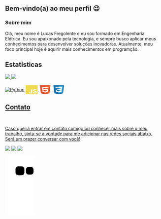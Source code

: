 ## Bem-vindo(a) ao meu perfil 😉
### Sobre mim

Olá, meu nome é Lucas Fregolente e eu sou formado em Engenharia Elétrica. Eu sou apaixonado pela tecnologia, e sempre busco aplicar meus conhecimentos para desenvolver soluções inovadoras. Atualmente, meu foco principal hoje é aquirir mais conhecimentos em programção. 

## Estatísticas

 <div>
   <a href="https://github.com/LucasFregolente">    
   <img height="180em" src="https://github-readme-stats-8g5p.vercel.app/api?username=LucasFregolente&show_icons=true&theme=tokyonight&include_all_commits=true&count_private=true"/>
   <img height="180em" src="https://github-readme-stats-8g5p.vercel.app/api/top-langs/?username=LucasFregolente&layout=compact&langs_count=6&theme=tokyonight"/>
</div>
 
<div style="display: inline_block"><br>
  <img align="center" alt="Python" height="30" width="40" src="https://cdn.jsdelivr.net/gh/devicons/devicon/icons/python/python-original.svg">
  <img align="center" alt="Js" height="30" width="40" src="https://raw.githubusercontent.com/devicons/devicon/master/icons/javascript/javascript-plain.svg">
  <img align="center" alt="HTML" height="30" width="40" src="https://raw.githubusercontent.com/devicons/devicon/master/icons/html5/html5-original.svg">
  <img align="center" alt="CSS" height="30" width="40" src="https://raw.githubusercontent.com/devicons/devicon/master/icons/css3/css3-original.svg">
  
</div>
 
 ## Contato
 
 <br>
 
  Caso queira entrar em contato comigo ou conhecer mais sobre o meu trabalho, sinta-se à vontade para me adicionar nas redes sociais abaixo. Será um prazer conversar com você!
 
<div>   
  
  <a href="" target="_blank"><img src="https://img.shields.io/badge/Discord-7289DA?style=for-the-badge&logo=discord&logoColor=white" target="_blank"></a> 
  <a href=""><img src="https://img.shields.io/badge/-Gmail-%23333?style=for-the-badge&logo=gmail&logoColor=white" target="_blank"></a>
  <a href="" target="_blank"><img src="https://img.shields.io/badge/-LinkedIn-%230077B5?style=for-the-badge&logo=linkedin&logoColor=white" target="_blank"></a> 
 
  ![Snake animation](https://github.com/LucasFregolente/LucasFregolente/blob/output/github-contribution-grid-snake.svg)

</div>

